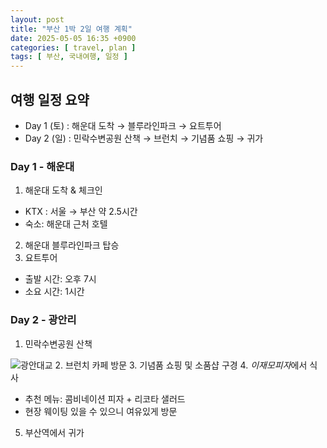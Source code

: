 ```yaml
---
layout: post
title: "부산 1박 2일 여행 계획"
date: 2025-05-05 16:35 +0900
categories: [ travel, plan ]
tags: [ 부산, 국내여행, 일정 ]
---
```


## **여행 일정 요약**
* Day 1 (토) : 해운대 도착 → 블루라인파크 → 요트투어
* Day 2 (일) : 민락수변공원 산책 → 브런치 → 기념품 쇼핑 → 귀가

### **Day 1** - 해운대
1. 해운대 도착 & 체크인
  * KTX : 서울 → 부산 약 2.5시간
  * 숙소: 해운대 근처 호텔
2. 해운대 블루라인파크 탑승
3. 요트투어
  * 출발 시간: 오후 7시
  * 소요 시간: 1시간


### **Day 2** - 광안리
1. 민락수변공원 산책

![광안대교](https://upload.wikimedia.org/wikipedia/commons/thumb/5/5d/Gwangan_Bridge1.jpg/500px-Gwangan_Bridge1.jpg)
2. 브런치 카페 방문
3. 기념품 쇼핑 및 소품샵 구경
4. *이재모피자*에서 식사
  * 추천 메뉴: 콤비네이션 피자 + 리코타 샐러드
  * 현장 웨이팅 있을 수 있으니 여유있게 방문
5. 부산역에서 귀가
